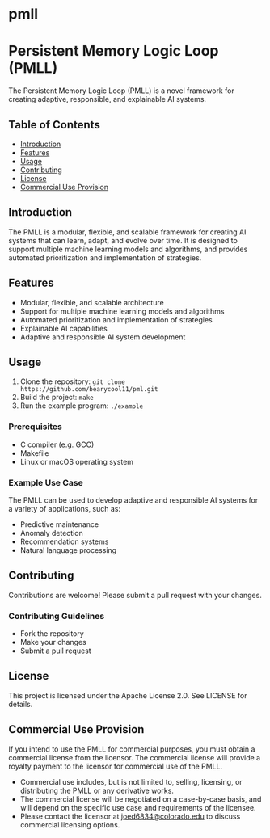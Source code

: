 # pmll
# Persistent Memory Logic Loop (PMLL)

The Persistent Memory Logic Loop (PMLL) is a novel framework for creating adaptive, responsible, and explainable AI systems.

## Table of Contents

* [Introduction](#introduction)
* [Features](#features)
* [Usage](#usage)
* [Contributing](#contributing)
* [License](#license)
* [Commercial Use Provision](#commercial-use-provision)

## Introduction

The PMLL is a modular, flexible, and scalable framework for creating AI systems that can learn, adapt, and evolve over time. It is designed to support multiple machine learning models and algorithms, and provides automated prioritization and implementation of strategies.

## Features

* Modular, flexible, and scalable architecture
* Support for multiple machine learning models and algorithms
* Automated prioritization and implementation of strategies
* Explainable AI capabilities
* Adaptive and responsible AI system development

## Usage

1. Clone the repository: `git clone https://github.com/bearycool11/pml.git`
2. Build the project: `make`
3. Run the example program: `./example`

### Prerequisites

* C compiler (e.g. GCC)
* Makefile
* Linux or macOS operating system

### Example Use Case

The PMLL can be used to develop adaptive and responsible AI systems for a variety of applications, such as:

* Predictive maintenance
* Anomaly detection
* Recommendation systems
* Natural language processing

## Contributing

Contributions are welcome! Please submit a pull request with your changes.

### Contributing Guidelines

* Fork the repository
* Make your changes
* Submit a pull request

## License

This project is licensed under the Apache License 2.0. See LICENSE for details.

## Commercial Use Provision

If you intend to use the PMLL for commercial purposes, you must obtain a commercial license from the licensor. The commercial license will provide a royalty payment to the licensor for commercial use of the PMLL.

* Commercial use includes, but is not limited to, selling, licensing, or distributing the PMLL or any derivative works.
* The commercial license will be negotiated on a case-by-case basis, and will depend on the specific use case and requirements of the licensee.
* Please contact the licensor at joed6834@colorado.edu to discuss commercial licensing options.
